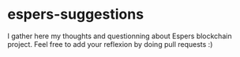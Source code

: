 # espers-suggestions
I gather here my thoughts and questionning about Espers blockchain project. Feel free to add your reflexion by doing pull requests :)
